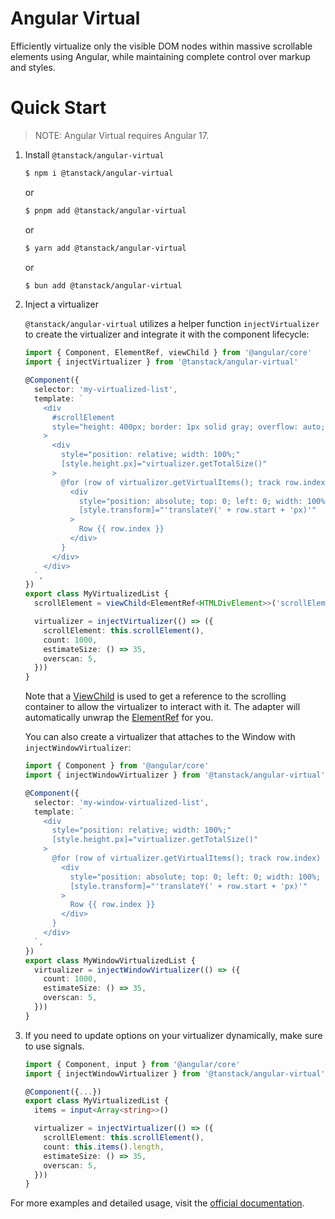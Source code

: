 # Angular Virtual

Efficiently virtualize only the visible DOM nodes within massive scrollable elements using Angular, while maintaining complete control over markup and styles.

# Quick Start

> NOTE: Angular Virtual requires Angular 17.

1. Install `@tanstack/angular-virtual`

   ```bash
   $ npm i @tanstack/angular-virtual
   ```

   or

   ```bash
   $ pnpm add @tanstack/angular-virtual
   ```

   or

   ```bash
   $ yarn add @tanstack/angular-virtual
   ```

   or

   ```bash
   $ bun add @tanstack/angular-virtual
   ```

2. Inject a virtualizer

   `@tanstack/angular-virtual` utilizes a helper function `injectVirtualizer` to create the virtualizer and integrate it with the component lifecycle:

   ```ts
   import { Component, ElementRef, viewChild } from '@angular/core'
   import { injectVirtualizer } from '@tanstack/angular-virtual'

   @Component({
     selector: 'my-virtualized-list',
     template: `
       <div
         #scrollElement
         style="height: 400px; border: 1px solid gray; overflow: auto;"
       >
         <div
           style="position: relative; width: 100%;"
           [style.height.px]="virtualizer.getTotalSize()"
         >
           @for (row of virtualizer.getVirtualItems(); track row.index) {
             <div
               style="position: absolute; top: 0; left: 0; width: 100%; height: 35px"
               [style.transform]="'translateY(' + row.start + 'px)'"
             >
               Row {{ row.index }}
             </div>
           }
         </div>
       </div>
     `,
   })
   export class MyVirtualizedList {
     scrollElement = viewChild<ElementRef<HTMLDivElement>>('scrollElement')

     virtualizer = injectVirtualizer(() => ({
       scrollElement: this.scrollElement(),
       count: 1000,
       estimateSize: () => 35,
       overscan: 5,
     }))
   }
   ```

   Note that a [ViewChild](https://angular.dev/api/core/viewChild) is used to get a reference to the scrolling container to allow the virtualizer to interact with it. The adapter will automatically unwrap the [ElementRef](https://angular.dev/api/core/ElementRef) for you.

   You can also create a virtualizer that attaches to the Window with `injectWindowVirtualizer`:

   ```ts
   import { Component } from '@angular/core'
   import { injectWindowVirtualizer } from '@tanstack/angular-virtual'

   @Component({
     selector: 'my-window-virtualized-list',
     template: `
       <div
         style="position: relative; width: 100%;"
         [style.height.px]="virtualizer.getTotalSize()"
       >
         @for (row of virtualizer.getVirtualItems(); track row.index) {
           <div
             style="position: absolute; top: 0; left: 0; width: 100%; height: 35px"
             [style.transform]="'translateY(' + row.start + 'px)'"
           >
             Row {{ row.index }}
           </div>
         }
       </div>
     `,
   })
   export class MyWindowVirtualizedList {
     virtualizer = injectWindowVirtualizer(() => ({
       count: 1000,
       estimateSize: () => 35,
       overscan: 5,
     }))
   }
   ```

3. If you need to update options on your virtualizer dynamically, make sure to use signals.

   ```ts
   import { Component, input } from '@angular/core'
   import { injectWindowVirtualizer } from '@tanstack/angular-virtual'

   @Component({...})
   export class MyVirtualizedList {
     items = input<Array<string>>()

     virtualizer = injectVirtualizer(() => ({
       scrollElement: this.scrollElement(),
       count: this.items().length,
       estimateSize: () => 35,
       overscan: 5,
     }))
   }
   ```

For more examples and detailed usage, visit the [official documentation](https://tanstack.com/virtual/latest).
